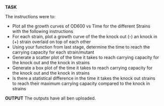 **TASK**

The instructions were to:

* Plot all the growth curves of OD600 vs Time for the different Strains with the following instructions
* For each strain, plot a growth curve of the the knock out (-) an knock in (+) strain overlaid on top of each other
* Using your function from last stage, determine the time to reach the carrying capacity for each strain/mutant
* Generate a scatter plot of the time it takes to reach carrying capacity for the knock out and the knock in strains
* Generate a box plot of the time it takes to reach carrying capacity for the knock out and the knock in strains
* Is there a statistical difference in the time it takes the knock out strains to reach their maximum carrying capacity compared to the knock in strains
   
**OUTPUT**
The outputs have all ben uploaded.
